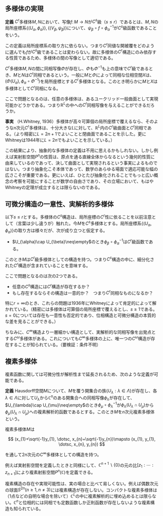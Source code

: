 
## 多様体の実現

__定義__ $C^{r}$多様体$M, N$において、写像$f\colon M\rightarrow N$が$C^{s}$級（$s\le r$）であるとは、$M, N$の局所座標系$\lbrace (U_{\alpha}, \phi_{\alpha}) \rbrace, \lbrace (V_{\beta}, \psi_{\beta}) \rbrace$について、$\psi_{\beta}\circ f\circ\phi_{\alpha}^{-1}$が$C^{s}$級函数であることをいう。

この定義は局所座標系の取り方に依らない。つまり$C^{r}$同値な開被覆をどのように選んでも$f$が$C^{s}$級であることは変わらない。故に多様体の$C^{r}$構造にのみ依存する性質であるため、多様体の間の写像として適切である。

$C^{r}$多様体$M, N$の間に同相写像$\Phi$が存在し、$\Phi$も$\Phi^{-1}$も上の意味で$C^{r}$級であるとき、$M$と$N$は$C^{r}$同相であるという。一般に$M$と$\Phi$によって同相な位相空間$X$は、$(\Phi(U_{\alpha}), \phi_{\alpha}\circ\Phi^{-1})$を局所座標とする$C^{r}$多様体となる。このとき明らかに$M$と$X$は多様体として$C^{r}$同相になる。

ここで問題となるのは、任意の多様体は、あるユークリッド一般曲面として実現可能かどうかである。つまり$\mathbb{R}^{L}$の中への$C^{r}$同相写像を与えることができるだろうか。

__事実__ （H.Whitney, 1936）多様体が高々可算個の局所座標で覆えるなら、そのような$n$次元$C^{r}$多様体は、十分大きな$L$に対して、$\mathbb{R}^{L}$内の$C^{r}$級曲面と$C^{r}$同相である。（より精密に$L=2n+1$でよいことと閉曲面であることを示した。更にWhitneyは1944年に$L=2n$でもよいことを示している。）

この結果により、抽象的な多様体の定義は不用に思えるかもしれない。しかし例えば実射影空間$P^{n}$の性質は、原点を通る直線全体からなるという幾何的性質に由来しているのであって、決して曲面として実現されるという事実によるものではない。つまり抽象化こそ本体であって、数学のあらゆる場面で適応可能な幅の広さこそが重要である。更にいえば、ひとたび抽象化されることでもっと広い概念の考察を可能にすることが数学の自由さであり、その立場において、もはやWhitneyの定理が成立するとは限らないのである。


## 可微分構造の一意性、実解析的多様体

以下$s\le r$とする。多様体の$C^{s}$構造は、局所座標の$C^{r}$性に依ることを以前注意として（言葉は少し違うが）触れた。今$M$を$C^{s}$多様体とする。局所座標系$\lbrace (U_{\alpha}, \phi_{\alpha}) \rbrace$の取り方は様々だが、次が成り立つと仮定する。

- $U_{\alpha}\cap U_{\beta}\neq\empty$のとき$\phi_{\beta}\circ\phi_{\alpha}^{-1}$は$C^{r}$級函数である。

このとき$M$は$C^{r}$級多様体としての構造を持つ。つまり$C^{s}$構造の中に、細分化された$C^{r}$構造が含まれていることを意味する。

ここで問題となるのは次の2つである。

- 任意の$C^{s}$構造には$C^{r}$構造が存在するか？
- もし存在するならその構造は一意的か？　つまり$C^{r}$同相なものになるか？

特に$r=\infty$のとき、これらの問題は1936年にWhitneyによって肯定的によって解かれている。（精密には多様体は可算個の局所座標で覆えるとし、$s\ge 1$である。$s=0$については存在も一意性も否定的であり、位相構造と可微分構造の本質的な差を見ることができる。）

ちなみに、$C^{\infty}$構造より一層細かい構造として、実解析的な同相写像を出発点とする$C^{\omega}$多様体がある。これについても$C^{\infty}$多様体の上に、唯一つの$C^{\omega}$構造が存在することが知られている。（要検証：条件不明）


## 複素多様体

複素函数に関しては可微分性が解析性まで延長されるため、次のような定義が可能である。

__定義__  Hausdorff空間$M$について、$M$を覆う開集合の族$\lbrace U_{\lambda} : \lambda\in\Lambda \rbrace$が存在し、各$\lambda\in\Lambda$に対して$U_{\lambda}$から$\mathbb{C}^{n}$のある開集合への同相写像$\phi_{\lambda}$が存在して、$U_{\lambda}\cap U_{\mu}\neq\empty$のとき$\phi_{\mu}\circ\phi_{\lambda}^{-1}$が$\phi_{\lambda}(U_{\lambda}\cap U_{\mu})$から$\phi_{\mu}(U_{\lambda}\cap U_{\mu})$への複素解析的函数であるとする。このとき$M$を$n$次元複素多様体という。

複素多様体$M$は

$$
(x_{1}+\sqrt{-1}y_{1}, \dotsc, x_{n}+\sqrt{-1}y_{n})\mapsto (x_{1}, y_{1}, \dotsc, x_{n}, y_{n})
$$

を通して$2n$次元の$C^{\infty}$多様体としての構造を持つ。

例えば実射影空間を定義したときと同様にして、$\mathbb{C}^{n+1}\backslash\lbrace 0 \rbrace$の元の比$\lbrack z_{1} : \dotsb : z_{n+1} \rbrack$により複素射影空間$P^{n}(\mathbb{C})$を定義できる。

複素構造の存在や実現可能性は、実の場合と比べて易しくない。例えば偶数次元の球面$S^{2n}(n\ge 1, n\neq 3)$には複素構造が存在しない。コンパクトな複素多様体は（1点などの自明な場合を除いて）$\mathbb{C}^{L}$の中に複素解析的に埋め込めるとは限らない。$\mathbb{C}^{n}$と位相的には同相でも定数函数しか正則函数が存在しないような複素構造も知られている。

<!--
### 多様体の複素化（要検証：局所有限で可能なのか不明）

$M$を$C^{\infty}$多様体とすると、先程述べた通り実解析的な構造が本質的に唯一つ定まる。つまり適当な（局所有限な）局所座標系$\lbrace (U_{\alpha}, \phi_{\alpha}) \rbrace$を取ると、座標変換$\phi_{\beta\alpha}=\phi_{\beta}\circ\phi_{\alpha}^{-1}$が実解析函数となるように取れる。従って解析接続が可能で、$\phi_{\alpha}(U_{\alpha}\cap U_{\beta})$の$\mathbb{C}^{n}$における近傍上で定義された複素解析函数$\phi_{\beta\alpha}^{\mathbb{C}}$に一意的に拡張できる。一意性により

$$
\phi_{\gamma\beta}^{\mathbb{C}}\circ\phi_{\beta\alpha}^{\mathbb{C}}=\phi_{\gamma\alpha}^{\mathbb{C}}
$$

も成り立つ。特に$\phi_{\alpha\beta}^{\mathbb{C}}\circ\phi_{\beta\alpha}^{\mathbb{C}}=\mathrm{id}$であり、$\phi_{\alpha\beta}^{\mathbb{C}}$は複素解析的な同相写像であることが分かる。これを糊として貼り合わせた空間を考えると、座標変換とする$n$次元複素多様体$M^{\mathbb{C}}$を構成することができる。

丁寧に述べよう。$\phi_{\beta\alpha}^{\mathbb{C}}$が取れるところまでは良い。

$$
\phi_{\alpha}(U_{\alpha})^{\mathbb{C}}:=\lbrace (x_{i}+\sqrt{-1}y_{i})\in\mathbb{C}^{n} : x\in\phi_{\alpha}(U_{\alpha}), \vert y_{i} \vert\lt\varepsilon(x) \rbrace
$$
-->